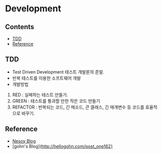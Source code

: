 # Development

## Contents
- [TDD](#TDD)
- [Reference](#Reference)
   

## TDD
- Test Driven Development 테스트 개발론의 준말.
- 반복 테스트를 이용한 소프트웨어 개발
- 개발방법
1. RED : 실패하는 테스트 만들기.
2. GREEN : 테스트를 통과할 만한 작은 코드 만들기
3. REFACTOR : 반복되는 코드, 긴 메소드, 큰 클래스, 긴 매개변수 등 코드를 효율적으로 바꾸기.
## Reference
- [Nesoy Blog](https://nesoy.github.io/articles/2017-01/TDD)
- [gohn's Blog](http://hellogohn.com/post_one162}
